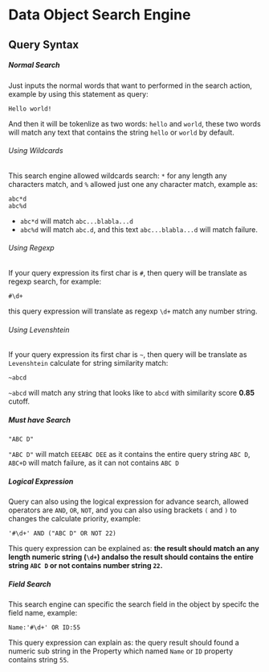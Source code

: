 # Data Object Search Engine

## Query Syntax

##### Normal Search

Just inputs the normal words that want to performed in the search action, example by using this statement as query:

```
Hello world!
```

And then it will be tokenlize as two words: ``hello`` and ``world``, these two words will match any text that contains the string ``hello`` or ``world`` by default.

###### Using Wildcards

This search engine allowed wildcards search: ``*`` for any length any characters match, and ``%`` allowed just one any character match, example as:

```
abc*d
abc%d
```

+ ``abc*d`` will match ``abc...blabla...d``
+ ``abc%d`` will match ``abc.d``, and this text ``abc...blabla...d`` will match failure.

###### Using Regexp

If your query expression its first char is ``#``, then query will be translate as regexp search, for example:

```
#\d+
```

this query expression will translate as regexp ``\d+`` match any number string.

###### Using Levenshtein

If your query expression its first char is ``~``, then query will be translate as ``Levenshtein`` calculate for string similarity match:

```
~abcd
```

``~abcd`` will match any string that looks like to ``abcd`` with similarity score **0.85** cutoff.

##### Must have Search

```
"ABC D"
```

``"ABC D"`` will match ``EEEABC DEE`` as it contains the entire query string ``ABC D``, ``ABC+D`` will match failure, as it can not contains ``ABC D``

##### Logical Expression

Query can also using the logical expression for advance search, allowed operators are ``AND``, ``OR``, ``NOT``, and you can also using brackets ``(`` and ``)`` to changes the calculate priority, example:

```
'#\d+' AND ("ABC D" OR NOT 22)
```

This query expression can be explained as: **the result should match an any length numeric string (``\d+``) andalso the result should contains the entire string ``ABC D`` or not contains number string ``22``.**

##### Field Search

This search engine can specific the search field in the object by specifc the field name, example:

```
Name:'#\d+' OR ID:55
```

This query expression can explain as: the query result should found a numeric sub string in the Property which named ``Name`` or ``ID`` property contains string ``55``.